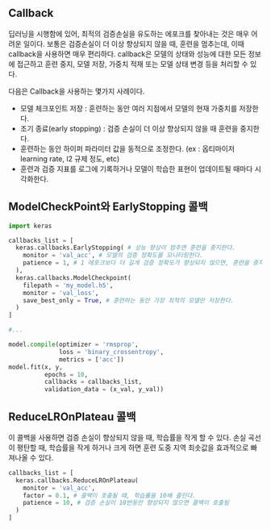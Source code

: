 ## Callback
딥러닝을 시행함에 있어, 최적의 검증손실을 유도하는 에포크를 찾아내는 것은 매우 어려운 일이다. 보통은 검증손실이 더 이상 향상되지 않을 때,
훈련을 멈추는데, 이때 callback을 사용하면 매우 편리하다. callback은 모델의 상태와 성능에 대한 모든 정보에 접근하고 훈련 중지, 모델 저장, 가중치 적재 또는
모델 상태 변경 등을 처리할 수 있다.

다음은 Callback을 사용하는 몇가지 사례이다.
* 모델 체크포인트 저장 : 훈련하는 동안 여러 지점에서 모델의 현재 가중치를 저장한다.
* 조기 종료(early stopping) : 검증 손실이 더 이상 향상되지 않을 때 훈련을 중지한다.
* 훈련하는 동안 하이퍼 파라미터 값을 동적으로 조정한다. (ex : 옵티마이저 learning rate, l2 규제 정도, etc)
* 훈련과 검증 지표를 로그에 기록하거나 모델이 학습한 표현이 업데이트될 때마다 시각화한다.


## ModelCheckPoint와 EarlyStopping 콜백

```python
import keras

callbacks_list = [
  keras.callbacks.EarlyStopping( # 성능 향상이 멈추면 훈련을 중지한다.
    monitor = 'val_acc', # 모델의 검증 정확도를 모니터링한다.
    patience = 1, # 1 에포크보다 더 길게 검증 정확도가 향상되지 않으면, 훈련을 중지한다.
  ),
  keras.callbacks.ModelCheckpoint(
    filepath = 'my_model.h5',
    monitor = 'val_loss',
    save_best_only = True, # 훈련하는 동안 가장 최적의 모델만 저장한다.
  )
]

#...

model.compile(optimizer = 'rmsprop',
              loss = 'binary_crossentropy',
              metrics = ['acc'])
model.fit(x, y,
          epochs = 10,
          callbacks = callbacks_list,
          validation_data = (x_val, y_val))
```
## ReduceLROnPlateau 콜백
이 콜백을 사용하면 검증 손실이 향상되지 않을 때, 학습률을 작게 할 수 있다. 손실 곡선이 평탄할 때,
학습률을 작게 하거나 크게 하면 훈련 도중 지역 최솟값을 효과적으로 빠져나올 수 있다.

```python
callbacks_list = [
  keras.callbacks.ReduceLROnPlateau(
    monitor = 'val_acc',
    factor = 0.1, # 콜백이 호출될 때, 학습률을 10배 줄인다.
    patience = 10, # 검증 손실이 10번동안 향상되지 않으면 콜백이 호출됨
  )
]
```

